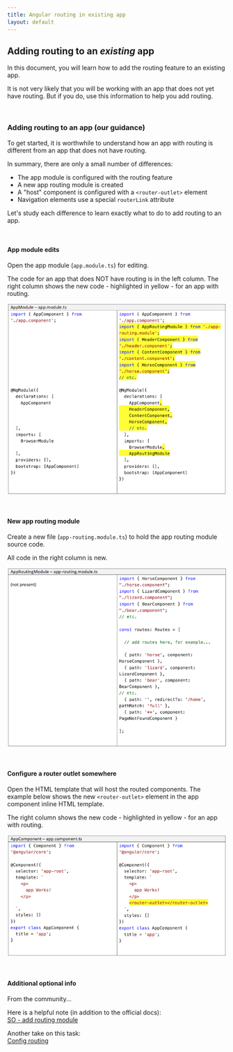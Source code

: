 ```yaml
---
title: Angular routing in existing app
layout: default
---
```


## Adding routing to an *existing* app

In this document, you will learn how to add the routing feature to an existing app. 

It is not very likely that you will be working with an app that does not yet have routing. But if you do, use this information to help you add routing.

<br>

### Adding routing to an app (our guidance)

To get started, it is worthwhile to understand how an app with routing is different from an app that does not have routing. 

In summary, there are only a small number of differences:
* The app module is configured with the routing feature 
* A new app routing module is created
* A "host" component is configured with a `<router-outlet>` element
* Navigation elements use a special `routerLink` attribute

Let's study each difference to learn exactly what to do to add routing to an app.

<br>

#### App module edits

Open the app module (`app.module.ts`) for editing.

The code for an app that does NOT have routing is in the left column. The right column shows the new code  - highlighted in yellow - for an app with routing.

![App module](/media/angular-routing-diff1.png)

<br>

#### New app routing module

Create a new file (`app-routing.module.ts`) to hold the app routing module source code. 

All code in the right column is new.

![App module](/media/angular-routing-diff2.png)

<br>

#### Configure a router outlet somewhere

Open the HTML template that will host the routed components. The example below shows the new `<router-outlet>` element in the app component inline HTML template.

The right column shows the new code  - highlighted in yellow - for an app with routing.

![App module](/media/angular-routing-diff3.png)

<br>

#### Additional optional info

From the community...

Here is a helpful note (in addition to the official docs):  
[SO - add routing module](https://stackoverflow.com/questions/44990030/how-to-add-a-routing-module-to-an-existing-module-in-angular-cli-version-1-1-1)

Another take on this task:  
[Config routing](https://shermandigital.com/blog/configure-routing-in-an-angular-cli-project/)

<br>